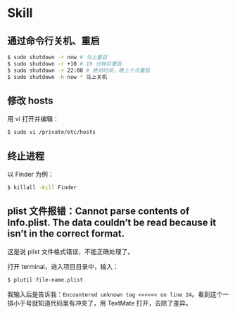 Skill
=====

通过命令行关机、重启
-----------------

```bash
$ sudo shutdown -r now # 马上重启
$ sudo shutdown -r +10 # 10 分钟后重启
$ sudo shutdown -r 22:00 # 绝对时间，晚上十点重启
$ sudo shutdown -h now * 马上关机
```

修改 hosts
----------

用 vi 打开并编辑：

```bash
$ sudo vi /private/etc/hosts
```

终止进程
-------

以 Finder 为例：

```bash
$ killall -kill Finder
```

plist 文件报错：Cannot parse contents of Info.plist. The data couldn’t be read because it isn’t in the correct format. 
--------------------------------------------------------------------------------------------------------------------

这是说 plist 文件格式错误，不能正确处理了。

打开 terminal，进入项目目录中，输入：

```bash
$ plutil file-name.plist
```

我输入后是告诉我：`Encountered unknown tag <<<<<< on line 24`。看到这个一排小于号就知道代码里有冲突了，用 TextMate 打开，去除了差异。
